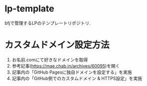 # lp-template
bfjで管理するLPのテンプレートリポジトリ.
# カスタムドメイン設定方法
1. お名前.comにて好きなドメインを取得
2. 参考記事(https://mae.chab.in/archives/60095)を開く
3. 記事内の「GitHub Pagesに独自ドメインを設定する」を実施
4. 記事内の「GitHub側でのカスタムドメイン & HTTPS設定」を実施